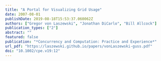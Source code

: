 ```yaml
---
title: "A Portal for Visualizing Grid Usage"
date: 2007-08-01
publishDate: 2019-08-18T15:53:37.060062Z
authors: ["Gregor von Laszewski", "Jonathan DiCarlo", "Bill Allcock"]
publication_types: ["2"]
abstract: ""
featured: false
publication: "*Concurrency and Computation: Practice and Experience*"
url_pdf: "https://laszewski.github.io/papers/vonLaszewski-guss.pdf"
doi: "10.1002/cpe.v19:12"
---
```


